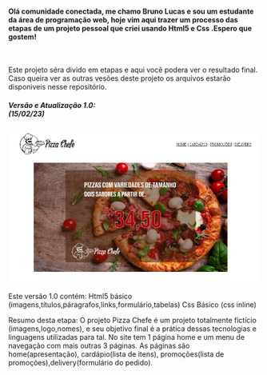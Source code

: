 <h4>Olá comunidade conectada, me chamo Bruno Lucas e sou um estudante da área de programação web, hoje vim aqui trazer um processo das etapas de um projeto pessoal que criei usando Html5 e Css .Espero que gostem!</h4>
<br>
<p>Este projeto séra divido em etapas e aqui você podera ver o resultado final. Caso queira ver as outras vesões deste projeto os arquivos estarão disponiveis nesse repositório.</p>
<h5>Versão e Atualização 1.0: <br>(15/02/23)</h5>

<img src="imagem_2023-02-15_225828806.png">
<br>
<p>Este versão 1.0 contém: Html5 básico (imagens,títulos,páragrafos,links,formulário,tabelas) Css Básico (css inline)</p>
<p>Resumo desta etapa: O projeto Pizza Chefe é um projeto totalmente fictício (imagens,logo,nomes), e seu objetivo final é a prática dessas tecnologias e linguagens utilizadas para tal. No site tem 1 página home e um menu de navegação com mais outras 3 páginas. As páginas são home(apresentação), cardápio(lista de itens), promoções(lista de promoções),delivery(formulário do pedido).</p>


